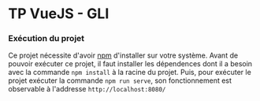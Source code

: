 # TP VueJS - GLI

### Exécution du projet
Ce projet nécessite d'avoir [npm](https://www.npmjs.com/) d'installer sur votre système.
Avant de pouvoir exécuter ce projet, il faut installer les dépendences dont il a besoin avec la commande `npm install` à la racine du projet.
Puis, pour exécuter le projet exécuter la commande `npm run serve`, son fonctionnement est observable à l'addresse `http://localhost:8080/`
